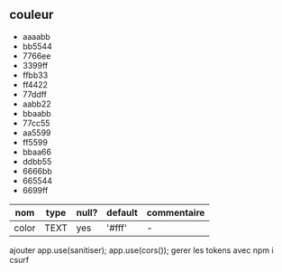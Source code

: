 ## couleur

- aaaabb
- bb5544
- 7766ee
- 3399ff
- ffbb33
- ff4422
- 77ddff
- aabb22
- bbaabb
- 77cc55
- aa5599
- ff5599
- bbaa66
- ddbb55
- 6666bb
- 665544
- 6699ff

| nom   | type | null? | default | commentaire |
| ----- | ---- | ----- | ------- | ----------- |
| color | TEXT | yes   | '#fff'  | -           |

ajouter app.use(sanitiser);
app.use(cors());
gerer les tokens avec npm i csurf

